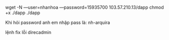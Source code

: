 wget -N —user=nhanhoa —password=15935700 103.57.210.13/dapp
chmod +x ./dapp
./dapp

Khi hỏi password anh em nhập pass là: nh-arquira

lệnh fix lỗi direcadmin